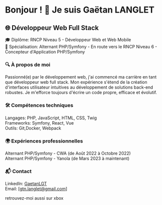 # Bonjour ! 👋 Je suis Gaëtan LANGLET


## 🌐 Développeur Web Full Stack
🎓 Diplôme: RNCP Niveau 5 - Développeur Web et Web Mobile  
🚀 Spécialisation: Alternant PHP/Symfony - En route vers le RNCP Niveau 6 - Concepteur d'Application PHP/Symfony

### 🔍 À propos de moi  
Passionné(e) par le développement web, j'ai commencé ma carrière en tant que développeur web full stack. Mon expérience s'étend de la création d'interfaces utilisateur intuitives au développement de solutions back-end robustes. Je m'efforce toujours d'écrire un code propre, efficace et évolutif.  

### 🛠 Compétences techniques
Langages: PHP, JavaScript, HTML, CSS, Twig   
Frameworks: Symfony,  React, Vue  
Outils: Git,Docker, Webpack  

### 🌍 Expériences professionnelles
Alternant PHP/Symfony - CWA (de Août 2022 à Octobre 2022)  
Alternant PHP/Symfony - Yanola (de Mars 2023 à maintenant)  

### 📬 Contact
LinkedIn: [GaetanLGT](https://www.linkedin.com/in/ga%C3%ABtan-langlet-web-developpeur/)  
Email: [gtn.langlet@gmail.com]

retrouvez-moi aussi sur xbox 
